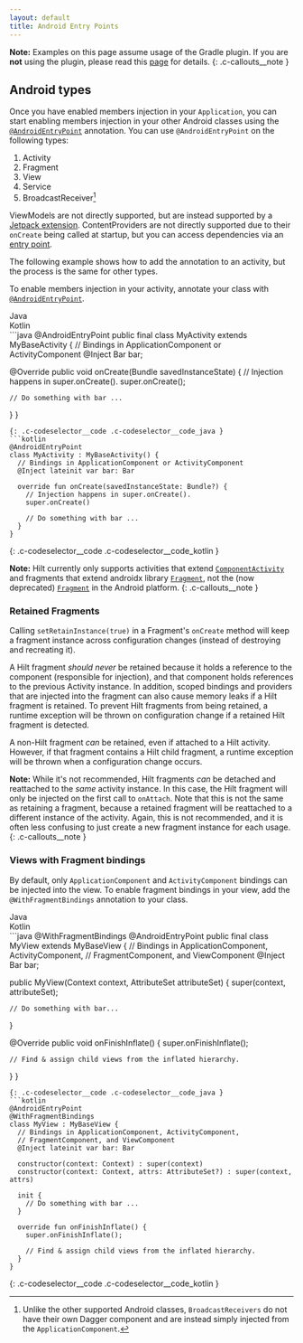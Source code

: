 ```yaml
---
layout: default
title: Android Entry Points
---
```


**Note:** Examples on this page assume usage of the Gradle plugin. If you are **not**
using the plugin, please read this [page](gradle-setup.md#hilt-gradle-plugin) for
details.
{: .c-callouts__note }


## Android types

Once you have enabled members injection in your `Application`, you can start
enabling members injection in your other Android classes using the
[`@AndroidEntryPoint`](https://dagger.dev/api/latest/dagger/hilt/android/AndroidEntryPoint.html)
annotation. You can use `@AndroidEntryPoint` on the following types:

1.  Activity
1.  Fragment
1.  View
1.  Service
1.  BroadcastReceiver[^1]

ViewModels are not directly supported, but are instead supported by a
[Jetpack extension](https://developer.android.com/training/dependency-injection/hilt-jetpack).
ContentProviders are not directly supported due to their `onCreate` being called
at startup, but you can access dependencies via an
[entry point](entry-points.md).

The following example shows how to add the annotation to an activity, but the
process is the same for other types.

[^1]: Unlike the other supported Android classes, `BroadcastReceivers` do not
    have their own Dagger component and are instead simply injected from the
    `ApplicationComponent`.


To enable members injection in your activity, annotate your class with
[`@AndroidEntryPoint`](https://dagger.dev/api/latest/dagger/hilt/android/AndroidEntryPoint.html).

<div class="c-codeselector__button c-codeselector__button_java">Java</div>
<div class="c-codeselector__button c-codeselector__button_kotlin">Kotlin</div>
```java
@AndroidEntryPoint
public final class MyActivity extends MyBaseActivity {
  // Bindings in ApplicationComponent or ActivityComponent
  @Inject Bar bar;

  @Override
  public void onCreate(Bundle savedInstanceState) {
    // Injection happens in super.onCreate().
    super.onCreate();

    // Do something with bar ...
  }
}
```
{: .c-codeselector__code .c-codeselector__code_java }
```kotlin
@AndroidEntryPoint
class MyActivity : MyBaseActivity() {
  // Bindings in ApplicationComponent or ActivityComponent
  @Inject lateinit var bar: Bar

  override fun onCreate(savedInstanceState: Bundle?) {
    // Injection happens in super.onCreate().
    super.onCreate()

    // Do something with bar ...
  }
}
```
{: .c-codeselector__code .c-codeselector__code_kotlin }

**Note:** Hilt currently only supports activities that extend [`ComponentActivity`](https://developer.android.com/reference/androidx/activity/ComponentActivity) and
fragments that extend androidx library
[`Fragment`](https://developer.android.com/reference/androidx/fragment/app/Fragment),
not the (now deprecated)
[`Fragment`](https://developer.android.com/reference/android/app/Fragment) in
the Android platform.
{: .c-callouts__note }


### Retained Fragments

Calling `setRetainInstance(true)` in a Fragment's `onCreate` method will keep a
fragment instance across configuration changes (instead of destroying and
recreating it).

A Hilt fragment _should never_ be retained because it holds a reference to the
component (responsible for injection), and that component holds references to
the previous Activity instance. In addition, scoped bindings and providers that
are injected into the fragment can also cause memory leaks if a Hilt fragment is
retained. To prevent Hilt fragments from being retained, a runtime exception
will be thrown on configuration change if a retained Hilt fragment is detected.

A non-Hilt fragment _can_ be retained, even if attached to a Hilt activity.
However, if that fragment contains a Hilt child fragment, a runtime exception
will be thrown when a configuration change occurs.

**Note:** While it's not recommended, Hilt fragments _can_ be detached and
reattached to the _same_ activity instance. In this case, the Hilt fragment will
only be injected on the first call to `onAttach`. Note that this is not the same
as retaining a fragment, because a retained fragment will be reattached to a
different instance of the activity. Again, this is not recommended, and it is
often less confusing to just create a new fragment instance for each usage.
{: .c-callouts__note }

### Views with Fragment bindings

By default, only `ApplicationComponent` and `ActivityComponent` bindings can be
injected into the view. To enable fragment bindings in your view, add the
`@WithFragmentBindings` annotation to your class.

<div class="c-codeselector__button c-codeselector__button_java">Java</div>
<div class="c-codeselector__button c-codeselector__button_kotlin">Kotlin</div>
```java
@WithFragmentBindings
@AndroidEntryPoint
public final class MyView extends MyBaseView {
  // Bindings in ApplicationComponent, ActivityComponent,
  // FragmentComponent, and ViewComponent
  @Inject Bar bar;

  public MyView(Context context, AttributeSet attributeSet) {
    super(context, attributeSet);

    // Do something with bar...
  }

  @Override
  public void onFinishInflate() {
    super.onFinishInflate();

    // Find & assign child views from the inflated hierarchy.
  }
}
```
{: .c-codeselector__code .c-codeselector__code_java }
```kotlin
@AndroidEntryPoint
@WithFragmentBindings
class MyView : MyBaseView {
  // Bindings in ApplicationComponent, ActivityComponent,
  // FragmentComponent, and ViewComponent
  @Inject lateinit var bar: Bar

  constructor(context: Context) : super(context)
  constructor(context: Context, attrs: AttributeSet?) : super(context, attrs)

  init {
    // Do something with bar ...
  }

  override fun onFinishInflate() {
    super.onFinishInflate();

    // Find & assign child views from the inflated hierarchy.
  }
}
```
{: .c-codeselector__code .c-codeselector__code_kotlin }
